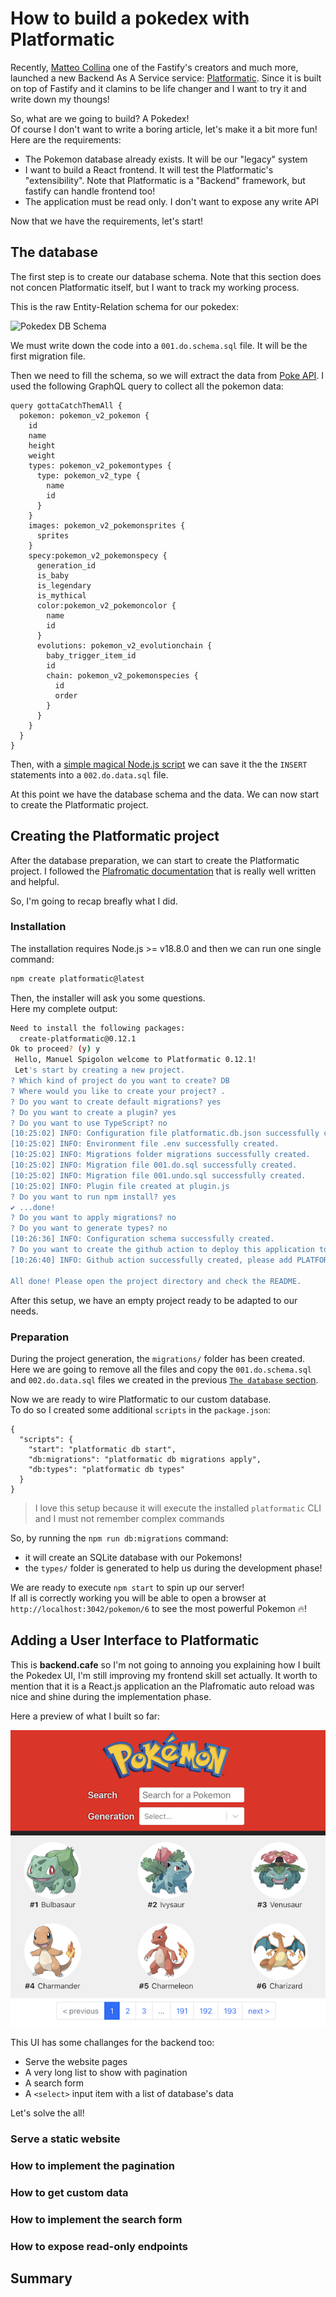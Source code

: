 # How to build a pokedex with Platformatic

Recently, [Matteo Collina](https://nodeland.dev/) one of the Fastify's creators and much more, launched a new Backend As A Service service: [Platformatic](https://platformatic.dev/).
Since it is built on top of Fastify and it clamins to be life changer and I want to try it and write down my thoungs!

So, what are we going to build? A Pokedex!  
Of course I don't want to write a boring article, let's make it a bit more fun!  
Here are the requirements:

- The Pokemon database already exists. It will be our "legacy" system
- I want to build a React frontend. It will test the Platformatic's "extensibility". Note that Platformatic is a "Backend" framework, but fastify can handle frontend too!
- The application must be read only. I don't want to expose any write API

Now that we have the requirements, let's start!


## The database

The first step is to create our database schema. Note that this section does not concen Platformatic itself,
but I want to track my working process.

This is the raw Entity-Relation schema for our pokedex:

![Pokedex DB Schema]()

We must write down the code into a `001.do.schema.sql` file. It will be the first migration file.

Then we need to fill the schema, so we will extract the data from [Poke API](https://pokeapi.co/docs/v2#pokemon).
I used the following GraphQL query to collect all the pokemon data:

```gql
query gottaCatchThemAll {
  pokemon: pokemon_v2_pokemon {
    id
    name
    height
    weight
    types: pokemon_v2_pokemontypes {
      type: pokemon_v2_type {
        name
        id
      }
    }
    images: pokemon_v2_pokemonsprites {
      sprites
    }
    specy:pokemon_v2_pokemonspecy {
      generation_id
      is_baby
      is_legendary
      is_mythical
      color:pokemon_v2_pokemoncolor {
        name
        id
      }
      evolutions: pokemon_v2_evolutionchain {
        baby_trigger_item_id
        id
        chain: pokemon_v2_pokemonspecies {
          id
          order
        }
      }
    }
  }
}
```

Then, with a [simple magical Node.js script]() we can save it the the `INSERT` statements into a `002.do.data.sql` file.

At this point we have the database schema and the data. We can now start to create the Platformatic project.

## Creating the Platformatic project

After the database preparation, we can start to create the Platformatic project.
I followed the [Plafromatic documentation](https://oss.platformatic.dev/docs/getting-started/quick-start-guide/#create-a-new-api-project)
that is really well written and helpful.

So, I'm going to recap breafly what I did.

### Installation

The installation requires Node.js >= v18.8.0 and then we can run one single command:

```bash
npm create platformatic@latest
```

Then, the installer will ask you some questions.  
Here my complete output:

```sh
Need to install the following packages:
  create-platformatic@0.12.1
Ok to proceed? (y) y
 Hello, Manuel Spigolon welcome to Platformatic 0.12.1!
 Let's start by creating a new project.
? Which kind of project do you want to create? DB
? Where would you like to create your project? .
? Do you want to create default migrations? yes
? Do you want to create a plugin? yes
? Do you want to use TypeScript? no
[10:25:02] INFO: Configuration file platformatic.db.json successfully created.
[10:25:02] INFO: Environment file .env successfully created.
[10:25:02] INFO: Migrations folder migrations successfully created.
[10:25:02] INFO: Migration file 001.do.sql successfully created.
[10:25:02] INFO: Migration file 001.undo.sql successfully created.
[10:25:02] INFO: Plugin file created at plugin.js
? Do you want to run npm install? yes
✔ ...done!
? Do you want to apply migrations? no
? Do you want to generate types? no
[10:26:36] INFO: Configuration schema successfully created.
? Do you want to create the github action to deploy this application to Platformatic Cloud? yes
[10:26:40] INFO: Github action successfully created, please add PLATFORMATIC_API_KEY as repository secret.
 
All done! Please open the project directory and check the README.
```

After this setup, we have an empty project ready to be adapted to our needs.

### Preparation

During the project generation, the `migrations/` folder has been created.  
Here we are going to remove all the files and copy the `001.do.schema.sql` and `002.do.data.sql` files we created in the
previous [`The database` section](#the-database).

Now we are ready to wire Platformatic to our custom database.  
To do so I created some additional `scripts` in the `package.json`:

```
{
  "scripts": {
    "start": "platformatic db start",
    "db:migrations": "platformatic db migrations apply",
    "db:types": "platformatic db types"
  }
}
```

> I love this setup because it will execute the installed `platformatic` CLI
> and I must not remember complex commands

So, by running the `npm run db:migrations` command:

- it will create an SQLite database with our Pokemons!
- the `types/` folder is generated to help us during the development phase!

We are ready to execute `npm start` to spin up our server!  
If all is correctly working you will be able to open a browser at `http://localhost:3042/pokemon/6`
to see the most powerful Pokemon 🔥!

## Adding a User Interface to Platformatic

This is **backend.cafe** so I'm not going to annoing you explaining how I built the Pokedex UI,
I'm still improving my frontend skill set actually.
It worth to mention that it is a React.js application an the Plafromatic auto reload was
nice and shine during the implementation phase.

Here a preview of what I built so far:

![Pokedex UI preview](./assets/pokedex-ui.png)

This UI has some challanges for the backend too:

- Serve the website pages
- A very long list to show with pagination
- A search form
- A `<select>` input item with a list of database's data

Let's solve the all!

### Serve a static website

### How to implement the pagination

### How to get custom data

### How to implement the search form

### How to expose read-only endpoints


## Summary
